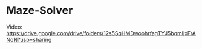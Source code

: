 # Maze-Solver
Video: https://drive.google.com/drive/folders/12s5SqHMDwoohrfagTYJ5bqmIjxFrANqN?usp=sharing
